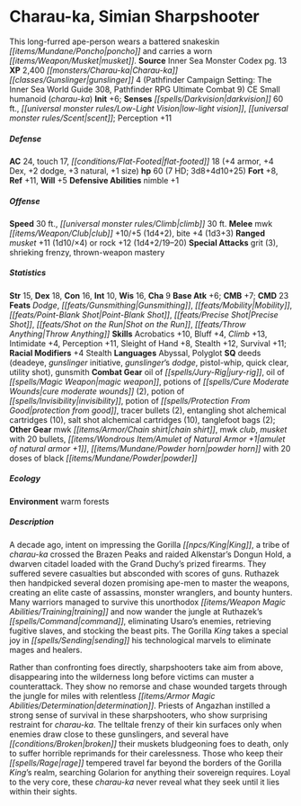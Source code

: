 ﻿---
cssclass: [monsters]
title1: Charau-ka, Simian Sharpshooter
desc_short: This long-furred ape-person wears a battered snakeskin poncho and carries
  a worn musket.
title2: Simian Sharpshooter
CR: 6
sources:
- name: Inner Sea Monster Codex
  page: 13
  link: http://paizo.com/products/btpy9elc?Pathfinder-Campaign-Setting-Inner-Sea-Monster-Codex
XP: 2400
race: Charau-ka
classes:
- 'gunslinger 4 (Pathfinder Campaign Setting: The Inner Sea World Guide 308, Pathfinder
  RPG Ultimate Combat 9)'
alignment: CE
size: Small
type: humanoid
subtypes:
- charau-ka
initiative:
  bonus: 6
senses:
  darkvision: 60
  low-light vision: true
  scent: true
AC:
  AC: 24
  touch: 17
  flat_footed: 18
  components:
    armor: 4
    dex: 4
    dodge: 2
    natural: 3
    size: 1
HP:
  HP: 60
  long: 3d8+4d10+25
  HD: 7
saves:
  fort: 8
  ref: 11
  will: 5
defensive_abilities:
- nimble +1
speeds:
  base: 30
  climb: 30
attacks:
  melee:
  - - text: mwk club +10/+5 (1d4+2)
      entries:
      - - damage: 1d4+2
      attack: mwk club
      bonus:
      - 10
      - 5
    - text: bite +4 (1d3+3)
      entries:
      - - damage: 1d3+3
      attack: bite
      bonus:
      - 4
  ranged:
  - - text: musket +11 (1d10/×4)
      entries:
      - - damage: 1d10
          crit_multiplier: 4
      attack: musket
      bonus:
      - 11
  - - text: rock +12 (1d4+2/19-20)
      entries:
      - - damage: 1d4+2
          crit_range: 19-20
      attack: rock
      bonus:
      - 12
  special:
  - grit (3)
  - shrieking frenzy
  - thrown-weapon mastery
ability_scores:
  STR: 15
  DEX: 18
  CON: 16
  INT: 10
  WIS: 16
  CHA: 9
BAB: 6
CMB: 7
CMD: 23
feats:
- name: Dodge
- superscripts:
  - UC
  name: Gunsmithing
- name: Mobility
- name: Point-Blank Shot
- name: Precise Shot
- name: Shot on the Run
- is_bonus: true
  name: Throw Anything
skills:
  Acrobatics: 10
  Bluff: 4
  Climb: 13
  Intimidate: 4
  Perception: 11
  Sleight of Hand: 8
  Stealth: 12
  Survival: 11
  _racial_mods:
    Stealth:
      _: 4
languages:
- Abyssal
- Polyglot
special_qualities:
- deeds (deadeye, gunslinger initiative, gunslinger's dodge, pistol-whip, quick clear,
  utility shot)
- gunsmith
gear:
  combat:
  - oil of jury-rig
  - oil of magic weapon
  - potions of cure moderate wounds (2)
  - potion of invisibility
  - potion of protection from good
  - tracer bullets (2)
  - entangling shot alchemical cartridges (10)
  - salt shot alchemical cartridges (10)
  - tanglefoot bags (2)
  other:
  - mwk chain shirt
  - mwk club
  - musket with 20 bullets
  - amulet of natural armor +1
  - powder horn with 20 doses of black powder
ecology:
  environment: warm forests
desc_long: |-
  A decade ago, intent on impressing the Gorilla King, a tribe of charau-ka crossed the Brazen Peaks and raided Alkenstar's Dongun Hold, a dwarven citadel loaded with the Grand Duchy's prized firearms. They suffered severe casualties but absconded with scores of guns. Ruthazek then handpicked several dozen promising ape-men to master the weapons, creating an elite caste of assassins, monster wranglers, and bounty hunters. Many warriors managed to survive this unorthodox training and now wander the jungle at Ruthazek's command, eliminating Usaro's enemies, retrieving fugitive slaves, and stocking the beast pits. The Gorilla King takes a special joy in sending his technological marvels to eliminate mages and healers.

   Rather than confronting foes directly, sharpshooters take aim from above, disappearing into the wilderness long before victims can muster a counterattack. They show no remorse and chase wounded targets through the jungle for miles with relentless determination. Priests of Angazhan instilled a strong sense of survival in these sharpshooters, who show surprising restraint for charau-ka. The telltale frenzy of their kin surfaces only when enemies draw close to these gunslingers, and several have broken their muskets bludgeoning foes to death, only to suffer horrible reprimands for their carelessness. Those who keep their rage tempered travel far beyond the borders of the Gorilla King's realm, searching Golarion for anything their sovereign requires. Loyal to the very core, these charau-ka never reveal what they seek until it lies within their sights.

---

# Charau-ka, Simian Sharpshooter
This long-furred ape-person wears a battered snakeskin _[[items/Mundane/Poncho|poncho]]_ and carries a worn _[[items/Weapon/Musket|musket]]_.
**Source** Inner Sea Monster Codex pg. 13
**XP** 2,400
_[[monsters/Charau-ka|Charau-ka]]_ _[[classes/Gunslinger|gunslinger]]_ 4 (Pathfinder Campaign Setting: The Inner Sea World Guide 308, Pathfinder RPG Ultimate Combat 9)
CE Small humanoid (_charau-ka_)
**Init** +6; **Senses** _[[spells/Darkvision|darkvision]]_ 60 ft., _[[universal monster rules/Low-Light Vision|low-light vision]]_, _[[universal monster rules/Scent|scent]]_; Perception +11

##### Defense

**AC** 24, touch 17, _[[conditions/Flat-Footed|flat-footed]]_ 18 (+4 armor, +4 Dex, +2 dodge, +3 natural, +1 size)
**hp** 60 (7 HD; 3d8+4d10+25)
**Fort** +8, **Ref** +11, **Will** +5
**Defensive Abilities** nimble +1

##### Offense
**Speed** 30 ft., _[[universal monster rules/Climb|climb]]_ 30 ft.
**Melee** mwk _[[items/Weapon/Club|club]]_ +10/+5 (1d4+2), bite +4 (1d3+3)
**Ranged** _musket_ +11 (1d10/×4) or rock +12 (1d4+2/19–20)
**Special Attacks** grit (3), shrieking frenzy, thrown-weapon mastery

##### Statistics
**Str** 15, **Dex** 18, **Con** 16, **Int** 10, **Wis** 16, **Cha** 9
**Base Atk** +6; **CMB** +7; **CMD** 23
**Feats** _Dodge_, _[[feats/Gunsmithing|Gunsmithing]]_, _[[feats/Mobility|Mobility]]_, _[[feats/Point-Blank Shot|Point-Blank Shot]]_, _[[feats/Precise Shot|Precise Shot]]_, _[[feats/Shot on the Run|Shot on the Run]]_, _[[feats/Throw Anything|Throw Anything]]_
**Skills** Acrobatics +10, Bluff +4, _Climb_ +13, Intimidate +4, Perception +11, Sleight of Hand +8, Stealth +12, Survival +11; **Racial Modifiers** +4 Stealth
**Languages** Abyssal, Polyglot
**SQ** deeds (deadeye, _gunslinger_ initiative, _gunslinger_’s _dodge_, pistol-whip, quick clear, utility shot), gunsmith
**Combat Gear** oil of _[[spells/Jury-Rig|jury-rig]]_, oil of _[[spells/Magic Weapon|magic weapon]]_, potions of _[[spells/Cure Moderate Wounds|cure moderate wounds]]_ (2), potion of _[[spells/Invisibility|invisibility]]_, potion of _[[spells/Protection From Good|protection from good]]_, tracer bullets (2), entangling shot alchemical cartridges (10), salt shot alchemical cartridges (10), tanglefoot bags (2); **Other Gear** mwk _[[items/Armor/Chain shirt|chain shirt]]_, mwk _club_, _musket_ with 20 bullets, _[[items/Wondrous Item/Amulet of Natural Armor +1|amulet of natural armor +1]]_, _[[items/Mundane/Powder horn|powder horn]]_ with 20 doses of black _[[items/Mundane/Powder|powder]]_

##### Ecology

**Environment** warm forests

##### Description

A decade ago, intent on impressing the Gorilla _[[npcs/King|King]]_, a tribe of _charau-ka_ crossed the Brazen Peaks and raided Alkenstar’s Dongun Hold, a dwarven citadel loaded with the Grand Duchy’s prized firearms. They suffered severe casualties but absconded with scores of guns. Ruthazek then handpicked several dozen promising ape-men to master the weapons, creating an elite caste of assassins, monster wranglers, and bounty hunters. Many warriors managed to survive this unorthodox _[[items/Weapon Magic Abilities/Training|training]]_ and now wander the jungle at Ruthazek’s _[[spells/Command|command]]_, eliminating Usaro’s enemies, retrieving fugitive slaves, and stocking the beast pits. The Gorilla _King_ takes a special joy in _[[spells/Sending|sending]]_ his technological marvels to eliminate mages and healers.

Rather than confronting foes directly, sharpshooters take aim from above, disappearing into the wilderness long before victims can muster a counterattack. They show no remorse and chase wounded targets through the jungle for miles with relentless _[[items/Armor Magic Abilities/Determination|determination]]_. Priests of Angazhan instilled a strong sense of survival in these sharpshooters, who show surprising restraint for _charau-ka_. The telltale frenzy of their kin surfaces only when enemies draw close to these gunslingers, and several have _[[conditions/Broken|broken]]_ their muskets bludgeoning foes to death, only to suffer horrible reprimands for their carelessness. Those who keep their _[[spells/Rage|rage]]_ tempered travel far beyond the borders of the Gorilla _King_’s realm, searching Golarion for anything their sovereign requires. Loyal to the very core, these _charau-ka_ never reveal what they seek until it lies within their sights.